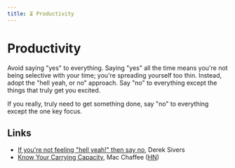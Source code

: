 ```yaml
---
title: ⏳ Productivity
---
```


# Productivity

Avoid saying "yes" to everything. Saying "yes" all the time means you're not
being selective with your time; you're spreading yourself too thin. Instead,
adopt the "hell yeah, or no" approach. Say "no" to everything except the things
that truly get you excited.

If you really, truly need to get something done, say "no" to everything except
the one key focus.

## Links

- [If you're not feeling "hell yeah!" then say no](https://sive.rs/hyn), Derek
  Sivers
- [Know Your Carrying Capacity](https://www.macchaffee.com/blog/2022/carrying-capacity/),
  Mac Chaffee ([HN](https://news.ycombinator.com/item?id=33140298))
